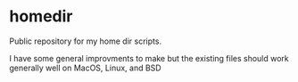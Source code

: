 # homedir

Public repository for my home dir scripts.

I have some general improvments to make but the existing files should work generally well on MacOS, Linux, and BSD
